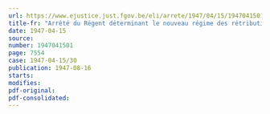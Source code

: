 ```yaml
---
url: https://www.ejustice.just.fgov.be/eli/arrete/1947/04/15/1947041501/justel
title-fr: "Arrêté du Régent déterminant le nouveau régime des rétributions du personnel spécial du pilotage de l'administration de la marine"
date: 1947-04-15
source:
number: 1947041501
page: 7554
case: 1947-04-15/30
publication: 1947-08-16
starts:
modifies:
pdf-original:
pdf-consolidated:
---
```


